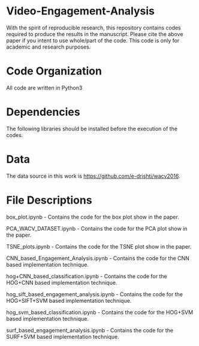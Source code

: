 # Video-Engagement-Analysis
With the spirit of reproducible research, this repository contains codes required to produce the results in the manuscript.
Please cite the above paper if you intent to use whole/part of the code. This code is only for academic and research purposes.
# Code Organization
All code are written in Python3


# Dependencies
The following libraries should be installed before the execution of the codes.


# Data
The data source in this work is https://github.com/e-drishti/wacv2016.

# File Descriptions

box_plot.ipynb - Contains the code for the box plot show in the paper.

PCA_WACV_DATASET.ipynb - Contains the code for the PCA plot show in the paper.

TSNE_plots.ipynb - Contains the code for the TSNE plot show in the paper.

CNN_based_Engagement_Analysis.ipynb - Contains the code for the CNN based implementation technique.

hog+CNN_based_classification.ipynb - Contains the code for the HOG+CNN based implementation technique.

hog_sift_based_engagement_analysis.ipynb - Contains the code for the HOG+SIFT+SVM based implementation technique.

hog_svm_based_classification.ipynb - Contains the code for the HOG+SVM based implementation technique.

surf_based_engagement_analysis.ipynb - Contains the code for the SURF+SVM based implementation technique.

